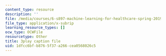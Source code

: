 ```yaml
---
content_type: resource
description: ''
file: /media/courses/6-s897-machine-learning-for-healthcare-spring-2019/1dfcc6bfb8765f37a266cea0568026c5_vof7x8r_ZUA.vtt
file_type: application/x-subrip
learning_resource_types: []
ocw_type: OCWFile
resourcetype: Other
title: 3play caption file
uid: 1dfcc6bf-b876-5f37-a266-cea0568026c5
---
```

